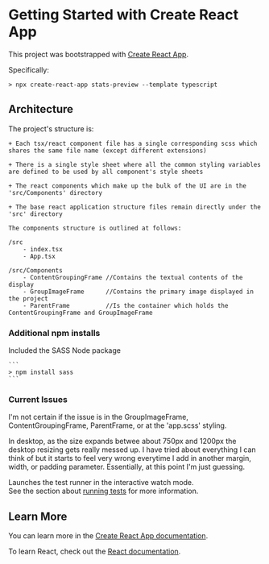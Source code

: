 # Getting Started with Create React App

This project was bootstrapped with [Create React App](https://github.com/facebook/create-react-app).

Specifically:

```
> npx create-react-app stats-preview --template typescript
```

## Architecture

The project's structure is:

	+ Each tsx/react component file has a single corresponding scss which shares the same file name (except different extensions)
	
	+ There is a single style sheet where all the common styling variables are defined to be used by all component's style sheets
	
	+ The react components which make up the bulk of the UI are in the 'src/Components' directory
	
	+ The base react application structure files remain directly under the 'src' directory  

	The components structure is outlined at follows:

	/src
		- index.tsx
		- App.tsx
	
	/src/Components
		- ContentGroupingFrame //Contains the textual contents of the display
		- GroupImageFrame      //Contains the primary image displayed in the project
		- ParentFrame          //Is the container which holds the ContentGroupingFrame and GroupImageFrame

### Additional npm installs

Included the SASS Node package

	```
	> npm install sass
	```

### Current Issues

I'm not certain if the issue is in the GroupImageFrame, ContentGroupingFrame, ParentFrame, or at the 'app.scss' styling.

In desktop, as the size expands betwee about 750px and 1200px the desktop resizing gets really messed up.  I have tried 
about everything I can think of but it starts to feel very wrong everytime I add in another margin, width, or padding parameter.
Essentially, at this point I'm just guessing.

Launches the test runner in the interactive watch mode.\
See the section about [running tests](https://facebook.github.io/create-react-app/docs/running-tests) for more information.

## Learn More

You can learn more in the [Create React App documentation](https://facebook.github.io/create-react-app/docs/getting-started).

To learn React, check out the [React documentation](https://reactjs.org/).
